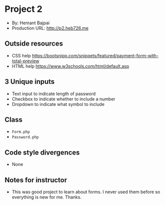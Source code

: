 # Project 2
+ By: Hemant Bajpai
+ Production URL: <http://p2.heb726.me>

## Outside resources
+ CSS help <https://bootsnipp.com/snippets/featured/payment-form-with-total-preview>
+ HTML help <https://www.w3schools.com/html/default.asp>

## 3 Unique inputs
+ Text input to indicate length of password 
+ Checkbox to indicate whether to include a number 
+ Dropdown to indicate what symbol to include

## Class
+ `Form.php`
+ `Password.php`

## Code style divergences
+ None

## Notes for instructor
+ This was good project to learn about forms. I never used them before so everything is new for me. Thanks.